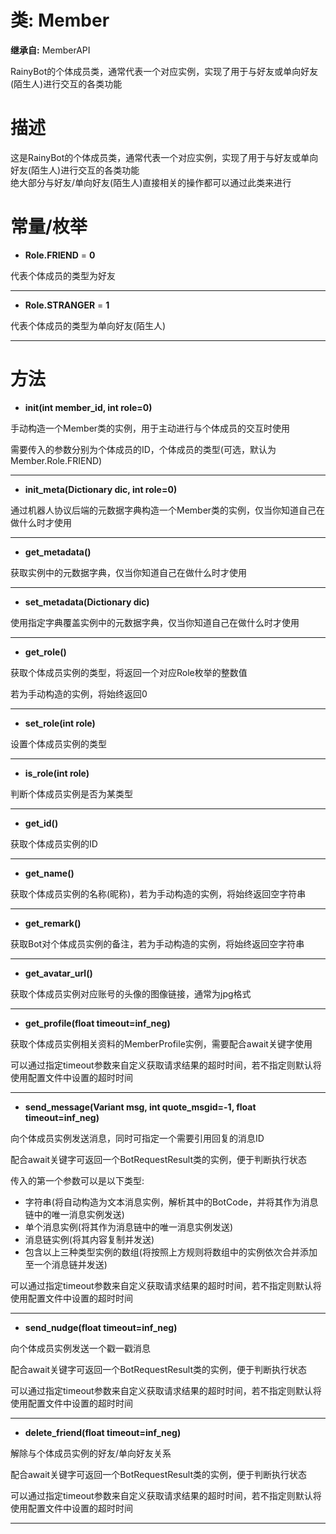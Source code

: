 # 类: Member  
  
**继承自:** MemberAPI  
  
RainyBot的个体成员类，通常代表一个对应实例，实现了用于与好友或单向好友(陌生人)进行交互的各类功能  
  
# 描述  
  
这是RainyBot的个体成员类，通常代表一个对应实例，实现了用于与好友或单向好友(陌生人)进行交互的各类功能   
绝大部分与好友/单向好友(陌生人)直接相关的操作都可以通过此类来进行  
  
# 常量/枚举  
  
- **Role.FRIEND** = **0**  
  
代表个体成员的类型为好友  
  
---  
  
- **Role.STRANGER** = **1**  
  
代表个体成员的类型为单向好友(陌生人)  
  
---  
  
# 方法 
  
- **init(int member_id, int role=0)**  
  
手动构造一个Member类的实例，用于主动进行与个体成员的交互时使用   
  
需要传入的参数分别为个体成员的ID，个体成员的类型(可选，默认为Member.Role.FRIEND)  
  
---  
  
- **init_meta(Dictionary dic, int role=0)**  
  
通过机器人协议后端的元数据字典构造一个Member类的实例，仅当你知道自己在做什么时才使用  
  
---  
  
- **get_metadata()**  
  
获取实例中的元数据字典，仅当你知道自己在做什么时才使用  
  
---  
  
- **set_metadata(Dictionary dic)**  
  
使用指定字典覆盖实例中的元数据字典，仅当你知道自己在做什么时才使用  
  
---  
  
- **get_role()**  
  
获取个体成员实例的类型，将返回一个对应Role枚举的整数值   
  
若为手动构造的实例，将始终返回0  
  
---  
  
- **set_role(int role)**  
  
设置个体成员实例的类型  
  
---  
  
- **is_role(int role)**  
  
判断个体成员实例是否为某类型  
  
---  
  
- **get_id()**  
  
获取个体成员实例的ID  
  
---  
  
- **get_name()**  
  
获取个体成员实例的名称(昵称)，若为手动构造的实例，将始终返回空字符串  
  
---  
  
- **get_remark()**  
  
获取Bot对个体成员实例的备注，若为手动构造的实例，将始终返回空字符串  
  
---  
  
- **get_avatar_url()**  
  
获取个体成员实例对应账号的头像的图像链接，通常为jpg格式  
  
---  
  
- **get_profile(float timeout=inf_neg)**  
  
获取个体成员实例相关资料的MemberProfile实例，需要配合await关键字使用   
  
可以通过指定timeout参数来自定义获取请求结果的超时时间，若不指定则默认将使用配置文件中设置的超时时间  
  
---  
  
- **send_message(Variant msg, int quote_msgid=-1, float timeout=inf_neg)**  
  
向个体成员实例发送消息，同时可指定一个需要引用回复的消息ID   
  
配合await关键字可返回一个BotRequestResult类的实例，便于判断执行状态   
  
传入的第一个参数可以是以下类型:   
- 字符串(将自动构造为文本消息实例，解析其中的BotCode，并将其作为消息链中的唯一消息实例发送)   
- 单个消息实例(将其作为消息链中的唯一消息实例发送)   
- 消息链实例(将其内容复制并发送)   
- 包含以上三种类型实例的数组(将按照上方规则将数组中的实例依次合并添加至一个消息链并发送)   
  
可以通过指定timeout参数来自定义获取请求结果的超时时间，若不指定则默认将使用配置文件中设置的超时时间  
  
---  
  
- **send_nudge(float timeout=inf_neg)**  
  
向个体成员实例发送一个戳一戳消息   
  
配合await关键字可返回一个BotRequestResult类的实例，便于判断执行状态   
  
可以通过指定timeout参数来自定义获取请求结果的超时时间，若不指定则默认将使用配置文件中设置的超时时间  
  
---  
  
- **delete_friend(float timeout=inf_neg)**  
  
解除与个体成员实例的好友/单向好友关系   
  
配合await关键字可返回一个BotRequestResult类的实例，便于判断执行状态   
  
可以通过指定timeout参数来自定义获取请求结果的超时时间，若不指定则默认将使用配置文件中设置的超时时间  
  
---  
  

